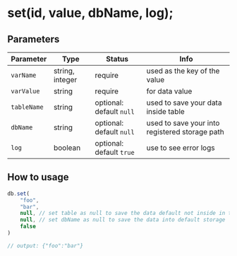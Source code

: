 # set(id, value, dbName, log);

## Parameters

| Parameter | Type | Status | Info | 
| --- | --- | --- | --- | 
| `varName` | string, integer | require | used as the key of the value |
| `varValue` | string | require | for data value |
| `tableName` | string | optional: default `null` | used to save your data inside table |
| `dbName` | string | optional: default `null` | used to save your into registered storage path |
| `log` | boolean | optional: default `true` | use to see error logs |

## How to usage

```js
db.set(
    "foo",
    "bar",
    null, // set table as null to save the data default not inside in table
    null, // set dbName as null to save the data into default storage
    false
)

// output: {"foo":"bar"}
```